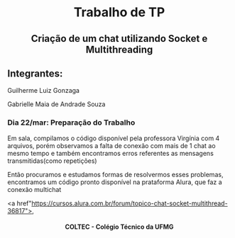 <h1 align="center">Trabalho de TP</h1>
<h2 align="center">Criação de um chat utilizando Socket e Multithreading </h2>

<h2>Integrantes:</h2>

<p>Guilherme Luiz Gonzaga<p>
<p>Gabrielle Maia de Andrade Souza</p>

<h3>Dia 22/mar: Preparação do Trabalho</h3>
<p>Em sala, compilamos o código disponível pela professora Virgínia com 4 arquivos, porém observamos a falta de conexão com mais de 1 chat ao mesmo tempo e também encontramos erros referentes as mensagens transmitidas(como repetições)</p>

<p>Então procuramos e estudamos formas de resolvermos esses problemas, encontramos um código pronto disponível na prataforma Alura, que faz a conexão multichat</p>

 <a href"https://cursos.alura.com.br/forum/topico-chat-socket-multithread-36817"></a>,

<h4 align="center">COLTEC - Colégio Técnico da UFMG</h4>
